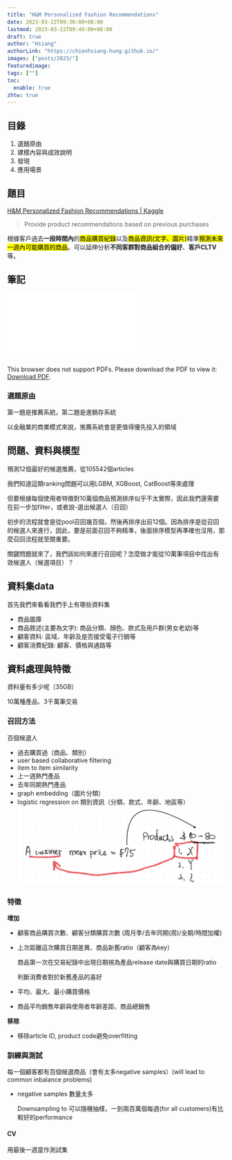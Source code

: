 ```yaml
---
title: "H&M Personalized Fashion Recommendations"
date: 2023-03-22T09:30:00+08:00
lastmod: 2023-03-22T09:49:00+08:00
draft: true
author: "Hsiang"
authorLink: "https://chienhsiang-hung.github.io/"
images: ["posts/2023/"]
featuredimage: 
tags: [""]
toc:
  enable: true
zhtw: true
---
```

## 目錄
1. 選題原由
2. 建模內容與成效說明
3. 發現
4. 應用場景

## 題目
[H&M Personalized Fashion Recommendations | Kaggle](https://www.kaggle.com/competitions/h-and-m-personalized-fashion-recommendations/overview)

> Provide product recommendations based on previous purchases

根據客戶過去**一段時間內**的<mark>商品購買紀錄</mark>以及<mark>商品資訊(文字、圖片)</mark>精準<mark>預測未來一週內可能購買的商品</mark>。可以延伸分析**不同客群對商品組合的偏好**、**客戶CLTV**等。

## 筆記
<object data="H&M%20Personalized%20Fashion%20Recommendations.pdf" type="application/pdf" width="100%" height="600px">
    <embed src="H&M%20Personalized%20Fashion%20Recommendations.pdf">
        <p>This browser does not support PDFs. Please download the PDF to view it: <a href="H&M%20Personalized%20Fashion%20Recommendations.pdf">Download PDF</a>.</p>
    </embed>
</object>

### 選題原由
第一題是推薦系統，第二題是進銷存系統

以金融業的商業模式來說，推薦系統會是更值得優先投入的領域

## 問題、資料與模型
預測12個最好的候選推薦，從105542個articles

我們知道這類ranking問題可以用LGBM, XGBoost, CatBoost等來處理

但要根據每個使用者特徵對10萬個商品預測排序似乎不太實際，因此我們還需要在前一步加filter，或者說-選出候選人（召回）

初步的流程就會是從pool召回幾百個，然後再排序出前12個。因為排序是從召回的候選人來進行，因此，要是前面召回不夠精準，後面排序模型再準確也沒用，那麼召回流程就至關重要。

關鍵問題就來了，我們該如何來進行召回呢？怎麼做才能從10萬筆項目中找出有效候選人（候選項目）？

## 資料集data
首先我們來看看我們手上有哪些資料集
- 商品圖庫
- 商品敘述(主要為文字): 商品分類、顏色、款式及用戶群(男女老幼)等
- 顧客資料: 區域、年齡及是否接受電子行銷等
- 顧客消費紀錄: 顧客、價格與通路等

## 資料處理與特徵
資料量有多少呢（35GB）

10萬種產品、3千萬筆交易
### 召回方法
百個候選人
- 過去購買過（商品、類別）
- user based collaborative filtering
- item to item similarity
- 上一週熱門產品
- 去年同期熱門產品
- graph embedding（圖片分類）
- logistic regression on 類別資訊（分類、款式、年齡、地區等）
![平均購買價格.jpeg](平均購買價格.jpeg "平均購買價格.jpeg")

### 特徵
**增加**
- 顧客商品購買次數、顧客分類購買次數 (周月季/去年同期(周)/全期/時間加權)
- 上次距離這次購買日期差異、商品新舊ratio（顧客為key）

  商品第一次在交易紀錄中出現日期視為產品release date與購買日期的ratio

  判斷消費者對於新舊產品的喜好

- 平均、最大、最小購買價格
- 商品平均銷售年齡與使用者年齡差距、商品總銷售

**移除**
- 移除article ID, product code避免overfitting

### 訓練與測試
每一個顧客都有百個候選商品（會有太多negative samples）(will lead to common inbalance problems)
- negative samples 數量太多

  Downsampling to 可以隨機抽樣，一到兩百萬個每週(for all customers)有比較好的performance

#### CV
用最後一週當作測試集